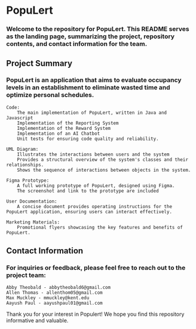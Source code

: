 # PopuLert

### Welcome to the repository for PopuLert. This README serves as the landing page, summarizing the project, repository contents, and contact information for the team.

## Project Summary

### PopuLert is an application that aims to evaluate occupancy levels in an establishment to eliminate wasted time and optimize personal schedules.

    Code:
        The main implementation of PopuLert, written in Java and Javascript
        Implementation of the Reporting System
        Implementation of the Reward System
        Implementation of an AI Chatbot
        Unit tests for ensuring code quality and reliability.

    UML Diagram:
        Illustrates the interactions between users and the system
        Provides a structural overview of the system's classes and their relationships.
        Shows the sequence of interactions between objects in the system.

    Figma Prototype:
        A full working prototype of PopuLert, designed using Figma.
        The screenshot and link to the prototype are included

    User Documentation:
        A concise document provides operating instructions for the PopuLert application, ensuring users can interact effectively.

    Marketing Materials:
        Promotional flyers showcasing the key features and benefits of PopuLert.
    
## Contact Information

### For inquiries or feedback, please feel free to reach out to the project team:

    Abby Theobald - abbytheobald6@gmail.com
    Allen Thomas - allenthom05@gmail.com
    Max Muckley - mmuckley@kent.edu
    Aayush Paul - aayushpaul01@gmail.com

Thank you for your interest in Populert! We hope you find this repository informative and valuable.
